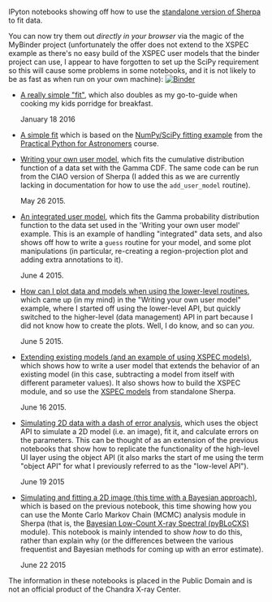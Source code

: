 
IPyton notebooks showing off how to
use the [standalone version of Sherpa](http://cxc.cfa.harvard.edu/contrib/sherpa47b/)
to fit data.

You can now try them out *directly in your browser*
via the magic of the MyBinder project (unfortunately the offer does
not extend to the XSPEC example as there's no easy build of the XSPEC
user models that the binder project can use,
I appear to have forgotten to set up the SciPy requirement so this
will cause some problems in some notebooks,
and it is not likely to
be as fast as when run on your own machine):
[![Binder](http://mybinder.org/badge.svg)](http://mybinder.org/repo/DougBurke/sherpa-standalone-notebooks)

 - [A really simple "fit"](http://nbviewer.ipython.org/github/DougBurke/sherpa-standalone-notebooks/blob/master/really%20simple%20fit.ipynb),
   which also doubles as my go-to-guide when cooking my kids porridge
   for breakfast.

   January 18 2016   
 
 - [A simple fit](http://nbviewer.ipython.org/github/DougBurke/sherpa-standalone-notebooks/blob/master/simple%20sherpa%20fit.ipynb) which is based on
   the [NumPy/SciPy fitting example](http://python4astronomers.github.io/core/numpy_scipy.html)
   from the 
   [Practical Python for Astronomers](http://python4astronomers.github.io/index.html)
   course.

 - [Writing your own user model](http://nbviewer.ipython.org/github/DougBurke/sherpa-standalone-notebooks/blob/master/user%20model.ipynb),
   which fits the cumulative distribution function of a data set
   with the Gamma CDF. The same code can be run from the CIAO version
   of Sherpa (I added this as we are currently lacking in documentation
   for how to use the `add_user_model` routine).

   May 26 2015.

 - [An integrated user model](http://nbviewer.ipython.org/github/DougBurke/sherpa-standalone-notebooks/blob/master/an%20integrated%20user%20model.ipynb),
   which fits the Gamma probability distribution function to the data
   set used in the 'Writing your own user model' example. This is
   an example of handling "integrated" data sets, and also shows off
   how to write a `guess` routine for your model, and some plot
   manipulations (in particular, re-creating a region-projection plot
   and adding extra annotations to it).

   June 4 2015.

 - [How can I plot data and models when using the lower-level routines](http://nbviewer.ipython.org/github/DougBurke/sherpa-standalone-notebooks/blob/master/plotting%20using%20the%20lower-level%20routines.ipynb),
   which came up (in my mind) in the "Writing your own user model"
   example, where I started off using the lower-level API, but quickly
   switched to the higher-level (data management) API in part because
   I did not know how to create the plots. Well, I do know, and so
   can *you*.

   June 5 2015.

 - [Extending existing models (and an example of using XSPEC models)](http://nbviewer.ipython.org/github/DougBurke/sherpa-standalone-notebooks/blob/master/extending%20existing%20models%20%28and%20XSPEC%29.ipynb),
   which shows how to write a user model that extends the behavior of
   an existing model (in this case, subtracting a model from itself with
   different parameter values). It also shows how to build the XSPEC module,
   and so use the
   [XSPEC models](https://heasarc.gsfc.nasa.gov/xanadu/xspec/manual/Models.html)
   from standalone Sherpa.

   June 16 2015.

 - [Simulating 2D data with a dash of error analysis](http://nbviewer.ipython.org/github/DougBurke/sherpa-standalone-notebooks/blob/master/simulating%20a%202D%20image%20and%20a%20bit%20of%20error%20analysis.ipynb),
   which uses the object API to simulate a 2D model (i.e. an image),
   fit it, and calculate errors on the parameters. This can be thought of
   as an extension of the previous notebooks that show how to replicate
   the functionality of the high-level UI layer using the object API
   (it also marks the start of me using the term "object API" for what I
   previously referred to as the "low-level API").

   June 19 2015

 - [Simulating and fitting a 2D image (this time with a Bayesian approach)](http://nbviewer.ipython.org/github/DougBurke/sherpa-standalone-notebooks/blob/master/simulating%20and%20fitting%20a%202D%20image%20%28this%20time%20with%20a%20Bayesian%20approach%29.ipynb),
   which is based on the previous notebook, this time showing how
   you can use the Monte Carlo Markov Chain (MCMC) analysis module
   in Sherpa (that is, the
   [Bayesian Low-Count X-ray Spectral (pyBLoCXS)](http://hea-www.harvard.edu/astrostat/pyblocxs/)
   module). This notebook is mainly intended to show *how* to do this,
   rather than explain why (or the differences between the various
   frequentist and Bayesian methods for coming up with an error estimate).

   June 22 2015

The information in these notebooks is placed in the Public Domain and
is not an official product of the Chandra X-ray Center.
